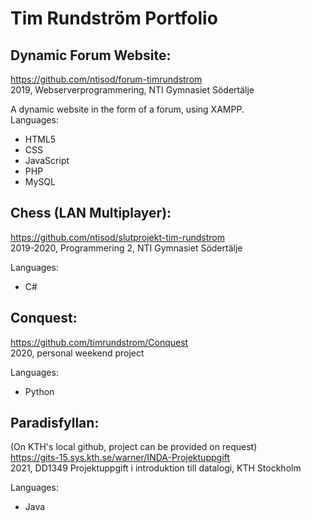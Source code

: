 # Tim Rundström Portfolio

## Dynamic Forum Website:  
https://github.com/ntisod/forum-timrundstrom  
2019, Webserverprogrammering, NTI Gymnasiet Södertälje  
  
A dynamic website in the form of a forum, using XAMPP.   
Languages:
- HTML5
- CSS
- JavaScript
- PHP
- MySQL

## Chess (LAN Multiplayer):
https://github.com/ntisod/slutprojekt-tim-rundstrom  
2019-2020, Programmering 2, NTI Gymnasiet Södertälje  
  
Languages:  
- C#

## Conquest:  
https://github.com/timrundstrom/Conquest  
2020, personal weekend project

Languages:
- Python

## Paradisfyllan:
(On KTH's local github, project can be provided on request)  
https://gits-15.sys.kth.se/warner/INDA-Projektuppgift   
2021, DD1349 Projektuppgift i introduktion till datalogi, KTH Stockholm  
  
Languages:  
- Java
